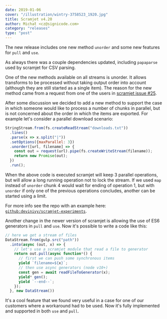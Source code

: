 ```yaml
---
date: 2019-01-06
cover: "/illustration/wintry-3758523_1920.jpg"
title: Scramjet v4.20
author: Michał <cz@signicode.com>
category: "releases"
type: "post"
---
```


The new release includes one new method `unorder` and some new features for `pull` and `use`.

As always there was a couple dependencies updated, including `papaparse` used by scramjet for CSV parsing.

One of the new methods available on all streams is unorder. It allows transforms to be processed without taking output order into account (although they are still started as a single item). The reason for the new method came from a request from one of the users in [scramjet issue #25](https://github.com/signicode/scramjet/issues/25).

After some discussion we decided to add a new method to support the case in which someone would like to process a number of chunks in parallel, but is not concerned about the order in which the items are exported. For example let's consider a parallel download scenario:

```javascript
StringStream.from(fs.createReadStream("downloads.txt"))
  .lines()
  .parse(x => x.split("|"))
  .setOptions({maxParallel: 3})
  .unorder([url, filename] => {
    const out = request(url).pipe(fs.createWriteStream(filename));
    return new Promise(out);
  })
  .run();
```

When the above code is executed scramjet will keep 3 parallel operations, but will allow a long running operation not to lock the stream. If we used `map` instead of `unorder` chunk 4 would wait for ending of operation 1, but with `unorder` if only one of the previous operations concludes, another can be started using a limit.

For more info see the repo with an example here: [`github:devinivy/scramjet-experiments`](https://github.com/devinivy/scramjet-experiments).

Another change in the newer version of scramjet is allowing the use of ES6 generators in `pull` and `use`. Now it's possible to write a code like this:

```javascript
// here we get a stream of files
DataStream.from(gulp.src("path"))
  .into(async (out, x) => {
    // let's use a scramjet module that read a file to generator
    return out.pull(async function*() {
      // first we can push some synchronous items
      yield `filename=${x}`;
      // then use async generators (node v10+)
      const gen = await readFileToGenerator(x);
      yield* gen();
      yield `--end--`;
    });
  }, new DataStream())
```

It's a cool feature that we found very useful in a case for one of our customers where a workaround had to be used. Now it's fully implemented and supported in both `use` and `pull`.
